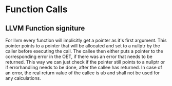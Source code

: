 # Function Calls

## LLVM Function signiture

For llvm every function will implicitly get a pointer as it's first argument. This pointer points to a pointer that will be allocated and set to a nullptr by the caller before executing the call. The callee then either puts a pointer to the corresponding error in the OET, if there was an error that needs to be returned. This way we can just check if the pointer still points to a nullptr or if errorhandling needs to be done, after the callee has returned. In case of an error, the real return value of the callee is ub and shall not be used for any calculations.

